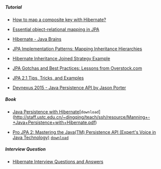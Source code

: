 ##### Tutorial

+ [How to map a composite key with Hibernate?](http://stackoverflow.com/questions/3585034/how-to-map-a-composite-key-with-hibernate)

+ [Essential object-relational mapping in JPA](https://nikojava.wordpress.com/2011/08/04/essential-jpa-relationships/)

+ [Hibernate - Java Brains](https://javabrains.io/courses?topic=hibernate)

+ [JPA Implementation Patterns: Mapping Inheritance Hierarchies](https://dzone.com/articles/jpa-implementation-patterns-mapping)

+ [Hibernate Inheritance Joined Strategy Example](http://www.javaroots.com/2013/07/hibernate-inheritance-joined-strategy.html)

+ [JPA Gotchas and Best Practices: Lessons from Overstock.com](https://www.youtube.com/watch?v=XGiKJzZWnCA)

+ [JPA 2.1 Tips, Tricks, and Examples](https://www.youtube.com/watch?v=GHTJ5L7iaiA)

+ [Devnexus 2015 - Java Persistence API by Jason Porter](https://www.youtube.com/watch?v=YRMS0-9h0i8) 

##### Book

+ [Java Persistence with Hibernate](http://www.amazon.in/Java-Persistence-Hibernate-Christian-Bauer/dp/1617290459?tag=googinhydr18418-21&tag=googinkenshoo-21&ascsubtag=3005f0ab-89e4-4958-8694-b99c6e9ea25e)[``download``] (http://staff.ustc.edu.cn/~dingqing/teach/ssh/resource/Manning+-+Java+Persistence+with+Hibernate.pdf)

+ [Pro JPA 2: Mastering the Java(TM) Persistence API (Expert's Voice in Java Technology)](http://www.amazon.com/gp/product/1430219564/ref=pd_lpo_sbs_dp_ss_1?pf_rd_p=1944687582&pf_rd_s=lpo-top-stripe-1&pf_rd_t=201&pf_rd_i=1430249269&pf_rd_m=ATVPDKIKX0DER&pf_rd_r=0ETFY7M5BZ4SJJPN06A6) [``download``](http://www.ktipsntricks.com/data/ebooks/java/Apress%20-%20Pro%20JPA%202%20Mastering%20the%20Java%20Persistence%20API%20(November%202009)%20(ATTiCA).pdf)


##### Interview Question

+ [Hibernate Interview Questions and Answers](http://www.journaldev.com/3633/hibernate-interview-questions-and-answers)

